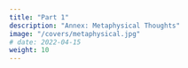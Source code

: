 ```yaml
---
title: "Part 1"
description: "Annex: Metaphysical Thoughts"
image: "/covers/metaphysical.jpg"
# date: 2022-04-15
weight: 10
---
```

